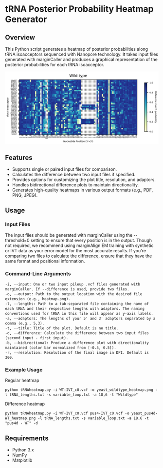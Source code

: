 # tRNA Posterior Probability Heatmap Generator
## Overview
This Python script generates a heatmap of posterior probabilities along tRNA isoacceptors sequenced with Nanopore technology. It takes input files generated with marginCaller and produces a graphical representation of the posterior probabilities for each tRNA isoacceptor.

![alt text](https://github.com/nanoniki/tRNA-heatmap-generator/blob/main/Examples/WT_structure_example.png)

## Features
- Supports single or paired input files for comparison.
- Calculates the difference between two input files if specified.
- Provides options for customizing the plot title, resolution, and adaptors.
- Handles bidirectional difference plots to maintain directionality.
- Generates high-quality heatmaps in various output formats (e.g., PDF, PNG, JPEG).

## Usage
### Input Files
The input files should be generated with marginCaller using the --threshold=0 setting to ensure that every position is in the output. Though not required, we recommend using marginAlign EM training with synthetic or IVT data as your error model for the most accurate results. If you're comparing two files to calculate the difference, ensure that they have the same format and positional information.

### Command-Line Arguments
    -i, --input: One or two input pileup .vcf files generated with marginCaller. If --difference is used, provide two files.
    -o, --output: Path to the output location with the desired file extension (e.g., heatmap.png).
    -l, --lengths: Path to a tab-separated file containing the name of each tRNA and their respective lengths with adaptors. The naming conventions used for tRNA in this file will appear as y-axis labels.
    -a, --adaptors: The lengths of your 5' and 3' adaptors separated by a comma (e.g., 5,3).
    -t, --title: Title of the plot. Default is no title.
    -d, --difference: Calculate the difference between two input files (second input - first input).
    -b, --bidirectional: Produce a difference plot with directionality maintained (color bar normalized from [-0.5, 0.5]).
    -r, --resolution: Resolution of the final image in DPI. Default is 300.

### Example Usage

Regular heatmap

    python tRNAheatmap.py -i WT-IVT_c0.vcf -o yeast_wildtype_heatmap.png -l tRNA_lengths.txt -s variable_loop.txt -a 18,6 -t "Wildtype"

Difference heatmap

    python tRNAheatmap.py -i WT-IVT_c0.vcf pus4-IVT_c0.vcf -o yeast_pus4d-WT_heatmap.png -l tRNA_lengths.txt -s variable_loop.txt -a 18,6 -t "pus4d - WT" -d


## Requirements
- Python 3.x
- NumPy
- Matplotlib
